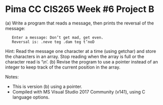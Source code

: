 # Pima CC CIS265 Week #6 Project B

(a) Write a program that reads a message, then prints the reversal of the message:
```text
   Enter a message: Don’t get mad, get even.
   Reversal is: .neve teg .dam teg t’noD
```
 Hint: Read the message one character at a time (using getchar) and store the characters in an array. Stop reading when the array is full or the character read is ‘\n’.
(b) Revise the program to use a pointer instead of an integer to keep track of the current position in the array.

Notes:
* This is version (b) using a pointer.
* Compiled with MS Visual Studio 2017 Community (v141), using C language options.
